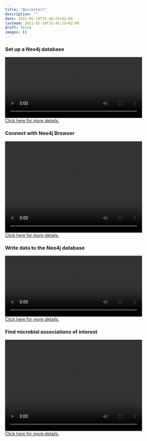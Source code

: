 ```yaml
---
title: "Quickstart"
description: ""
date: 2021-05-10T15:40:25+02:00
lastmod: 2021-05-10T15:40:25+02:00
draft: false
images: []
---
```


<h3>Set up a Neo4j database</h3>
<video controls="" height="200" width="450">
<source src="/videos/docker.mp4" type="video/mp4"> </source>
</video><br>
<a href="/neo4j/docker/docker">Click here for more details.</a>
<h3>Connect with Neo4j Browser</h3>
<video controls="" height="300" width="450">
<source src="/videos/browser.mp4" type="video/mp4"> </source>
</video><br>
<a href="/neo4j/browser/browser">Click here for more details.</a>
<h3>Write data to the Neo4j database</h3>
<video controls="" height="200" width="450">
<source src="/videos/mako.mp4" type="video/mp4"> </source>
</video><br>
<a href="/examples/sponges/setup">Click here for more details.</a>
<h3>Find microbial associations of interest</h3>
<video controls="" height="300" width="450">
<source src="/videos/query.mp4" type="video/mp4"> </source>
</video><br>
<a href="/cypher/patterns/intro">Click here for more details.</a>
